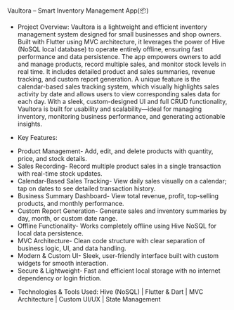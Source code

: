 Vaultora – Smart Inventory Management App(📦)

- Project Overview:
Vaultora is a lightweight and efficient inventory management system designed for small businesses and shop owners. Built with Flutter using MVC architecture, it leverages the power of Hive (NoSQL local database) to operate entirely offline, ensuring fast performance and data persistence.
The app empowers owners to add and manage products, record multiple sales, and monitor stock levels in real time. It includes detailed product and sales summaries, revenue tracking, and custom report generation. A unique feature is the calendar-based sales tracking system, which visually highlights sales activity by date and allows users to view corresponding sales data for each day. With a sleek, custom-designed UI and full CRUD functionality, Vaultora is built for usability and scalability—ideal for managing inventory, monitoring business performance, and generating actionable insights.

- Key Features: 
* Product Management- Add, edit, and delete products with quantity, price, and stock details.
* Sales Recording- Record multiple product sales in a single transaction with real-time stock updates.
* Calendar-Based Sales Tracking- View daily sales visually on a calendar; tap on dates to see detailed transaction history.
* Business Summary Dashboard- View total revenue, profit, top-selling products, and monthly performance.
* Custom Report Generation- Generate sales and inventory summaries by day, month, or custom date range.
* Offline Functionality- Works completely offline using Hive NoSQL for local data persistence.
* MVC Architecture- Clean code structure with clear separation of business logic, UI, and data handling.
* Modern & Custom UI- Sleek, user-friendly interface built with custom widgets for smooth interaction.
* Secure & Lightweight- Fast and efficient local storage with no internet dependency or login friction.

- Technologies & Tools Used: 
Hive (NoSQL) | Flutter & Dart | MVC Architecture | Custom UI/UX | State Management 
